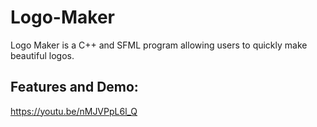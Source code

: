 # Logo-Maker
Logo Maker is a C++ and SFML program allowing users to quickly make beautiful logos. 
## Features and Demo: 
https://youtu.be/nMJVPpL6l_Q

